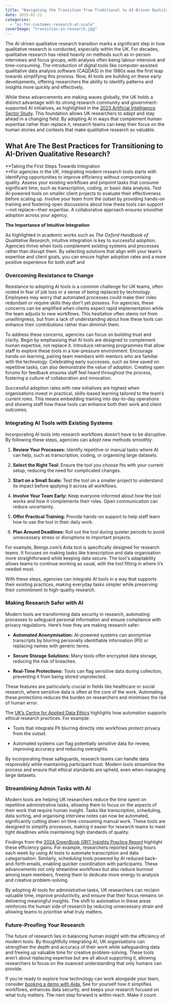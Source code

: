 ```yaml
---
title: "Navigating the Transition from Traditional to AI-Driven Qualitative Research"
date: 2025-02-21
categories: 
  - "ai-for-customer-research-at-scale"
coverImage: "transition-in-research.jpg"
---
```


The AI-driven qualitative research transition marks a significant step in how qualitative research is conducted, especially within the UK. For decades, qualitative research has relied heavily on methods such as in-person interviews and focus groups, with analysis often being labour-intensive and time-consuming. The introduction of digital tools like computer-assisted qualitative data analysis software (CAQDAS) in the 1980s was the first leap towards simplifying this process. Now, AI tools are building on these early developments, offering researchers the ability to identify patterns and insights more quickly and effectively.

While these advancements are making waves globally, the UK holds a distinct advantage with its strong research community and government-supported AI initiatives, as highlighted in the [2023 Artificial Intelligence Sector Study](https://www.gov.uk/government/publications/artificial-intelligence-sector-study-2023/artificial-intelligence-sector-study-2023). This foundation allows UK researchers to adapt and stay ahead in a changing field. By adopting AI in ways that complement human expertise rather than replace it, research teams can keep their focus on the human stories and contexts that make qualitative research so valuable.

## What Are The Best Practices for Transitioning to AI-Driven Qualitative Research?

**Taking the First Steps Towards Integration  
**For agencies in the UK, integrating modern research tools starts with identifying opportunities to improve efficiency without compromising quality. Assess your existing workflows and pinpoint tasks that consume significant time, such as transcription, coding, or basic data analysis. Test AI-powered tools on smaller client projects to evaluate their effectiveness before scaling up. Involve your team from the outset by providing hands-on training and fostering open discussions about how these tools can support—not replace—their expertise. A collaborative approach ensures smoother adoption across your agency.

**The Importance of Intuitive Integration**

As highlighted in academic works such as _The Oxford Handbook of Qualitative Research_, intuitive integration is key to successful adoption. Agencies thrive when tools complement existing systems and processes rather than disrupt them. By selecting solutions that align with your team’s expertise and client goals, you can ensure higher adoption rates and a more positive experience for both staff and

### **Overcoming Resistance to Change**

Resistance to adopting AI tools is a common challenge for UK teams, often rooted in fear of job loss or a sense of being replaced by technology. Employees may worry that automated processes could make their roles redundant or require skills they don’t yet possess. For agencies, these concerns can be amplified when clients expect rapid implementation while the team adjusts to new workflows. This hesitation often stems not from unwillingness, but from a lack of understanding about how these tools can enhance their contributions rather than diminish them.

To address these concerns, agencies can focus on building trust and clarity. Begin by emphasising that AI tools are designed to complement human expertise, not replace it. Introduce retraining programmes that allow staff to explore these tools in a low-pressure environment. Encourage hands-on learning, pairing team members with mentors who are familiar with the technology. Celebrating early successes, such as time saved on repetitive tasks, can also demonstrate the value of adoption. Creating open forums for feedback ensures staff feel heard throughout the process, fostering a culture of collaboration and innovation.

Successful adoption rates with new initiatives are highest when organisations invest in practical, skills-based learning tailored to the team’s current roles. This means embedding training into day-to-day operations and showing staff how these tools can enhance both their work and client outcomes.

### **Integrating AI Tools with Existing Systems**

Incorporating AI tools into research workflows doesn’t have to be disruptive. By following these steps, agencies can adopt new methods smoothly:

1. **Review Your Processes:** Identify repetitive or manual tasks where AI can help, such as transcription, coding, or organising large datasets.

3. **Select the Right Tool:** Ensure the tool you choose fits with your current setup, reducing the need for complicated changes.

5. **Start on a Small Scale:** Test the tool on a smaller project to understand its impact before applying it across all workflows.

7. **Involve Your Team Early:** Keep everyone informed about how the tool works and how it complements their roles. Open communication can reduce uncertainty.

9. **Offer Practical Training:** Provide hands-on support to help staff learn how to use the tool in their daily work.

11. **Plan Around Deadlines:** Roll out the tool during quieter periods to avoid unnecessary stress or disruptions to important projects.

For example, Beings.com’s Aida tool is specifically designed for research teams. It focuses on making tasks like transcription and data organisation more straightforward while keeping data secure. The tool's adaptability allows teams to continue working as usual, with the tool fitting in where it’s needed most.

With these steps, agencies can integrate AI tools in a way that supports their existing practices, making everyday tasks simpler while preserving their commitment to high-quality research.

### **Making Research Safer with AI**

Modern tools are transforming data security in research, automating processes to safeguard personal information and ensure compliance with privacy regulations. Here’s how they are making research safer:

- **Automated Anonymisation:** AI-powered systems can anonymise transcripts by blurring personally identifiable information (PII) or replacing names with generic terms.

- **Secure Storage Solutions:** Many tools offer encrypted data storage, reducing the risk of breaches.

- **Real-Time Protections:** Tools can flag sensitive data during collection, preventing it from being stored unprotected.

These features are particularly crucial in fields like healthcare or social research, where sensitive data is often at the core of the work. Automating these protections reduces the burden on researchers and minimises the risk of human error.

The [UK’s Centre for Applied Data Ethics](https://uksa.statisticsauthority.gov.uk/) highlights how automation supports ethical research practices. For example:

- Tools that integrate PII blurring directly into workflows protect privacy from the outset.

- Automated systems can flag potentially sensitive data for review, improving accuracy and reducing oversights.

By incorporating these safeguards, research teams can handle data responsibly while maintaining participant trust. Modern tools streamline the process and ensure that ethical standards are upheld, even when managing large datasets.

### **Streamlining Admin Tasks with AI**

Modern tools are helping UK researchers reduce the time spent on repetitive administrative tasks, allowing them to focus on the aspects of their work that require human insight. Tasks like transcription, scheduling, data sorting, and organising interview notes can now be automated, significantly cutting down on time-consuming manual work. These tools are designed to simplify processes, making it easier for research teams to meet tight deadlines while maintaining high standards of quality.

Findings from the [2024 GreenBook GRIT Insights Practice Report](https://www.greenbook.org/grit/insights-practice-edition) highlight these efficiency gains. For example, researchers reported saving hours each week by using AI tools to automate transcription and data categorisation. Similarly, scheduling tools powered by AI reduced back-and-forth emails, enabling quicker coordination with participants. These advancements not only streamline workflows but also reduce burnout among team members, freeing them to dedicate more energy to analysis and creative problem-solving.

By adopting AI tools for administrative tasks, UK researchers can reclaim valuable time, improve productivity, and ensure that their focus remains on delivering meaningful insights. The shift to automation in these areas reinforces the human side of research by reducing unnecessary strain and allowing teams to prioritise what truly matters.

### **Future-Proofing Your Research**

The future of research lies in balancing human insight with the efficiency of modern tools. By thoughtfully integrating AI, UK organisations can strengthen the depth and accuracy of their work while safeguarding data and freeing up valuable time for creative problem-solving. These tools aren’t about replacing expertise but are all about supporting it, allowing researchers to focus on the nuanced understanding that only humans can provide.

If you’re ready to explore how technology can work alongside your team, consider [booking a demo with Aida.](https://beings.com/contact/) See for yourself how it simplifies workflows, enhances data security, and keeps your research focused on what truly matters. The next step forward is within reach. Make it count.
